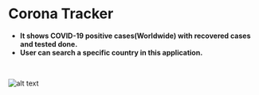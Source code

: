 # Corona Tracker
- **It shows COVID-19 positive cases(Worldwide) with recovered cases and tested done.**
- **User can search a specific country in this application.**

<br/>

![alt text](https://github.com/Manish8798/Corona-Tracker/blob/master/AppDemo.gif "Demo")
